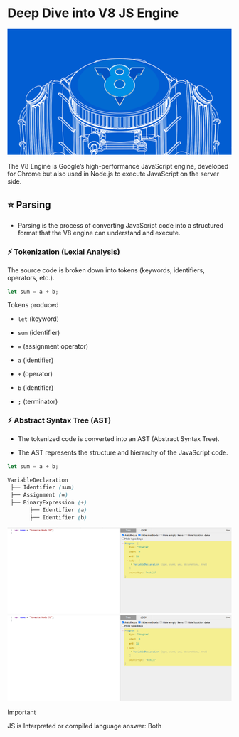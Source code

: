 # Deep Dive into V8 JS Engine

![dem0](../assests/demo8.png)

The V8 Engine is Google’s high-performance JavaScript engine, developed for Chrome but also used in Node.js to execute JavaScript on the server side. 

## ⭐ Parsing 

* Parsing is the process of converting JavaScript code into a structured format that the V8 engine can understand and execute.

### ⚡ Tokenization (Lexial Analysis)

The source code is broken down into tokens (keywords, identifiers, operators, etc.).

```js
let sum = a + b;
```

Tokens produced 

* `let` (keyword)

* `sum` (identifier)
* `=` (assignment operator)
* `a` (identifier)
* `+` (operator)
* `b` (identifier)
* `;` (terminator)


### ⚡ Abstract Syntax Tree (AST)

* The tokenized code is converted into an AST (Abstract Syntax Tree).

* The AST represents the structure and hierarchy of the JavaScript code.


```js
let sum = a + b;
```

```css
VariableDeclaration
 ├── Identifier (sum)
 ├── Assignment (=)
 ├── BinaryExpression (+)
       ├── Identifier (a)
       ├── Identifier (b)
```

![demo](../assests/demo9.png)
![demo](../assests/demo10.png)

> [!IMPORTANT]
> JS is Interpreted or compiled language
> answer: Both